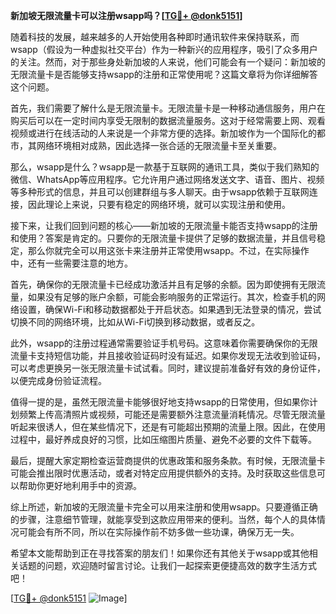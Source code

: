 **新加坡无限流量卡可以注册wsapp吗？[[TG💪+ @donk5151](https://t.me/s/donk5151)]**

随着科技的发展，越来越多的人开始使用各种即时通讯软件来保持联系，而wsapp（假设为一种虚拟社交平台）作为一种新兴的应用程序，吸引了众多用户的关注。然而，对于那些身处新加坡的人来说，他们可能会有一个疑问：新加坡的无限流量卡是否能够支持wsapp的注册和正常使用呢？这篇文章将为你详细解答这个问题。

首先，我们需要了解什么是无限流量卡。无限流量卡是一种移动通信服务，用户在购买后可以在一定时间内享受无限制的数据流量服务。这对于经常需要上网、观看视频或进行在线活动的人来说是一个非常方便的选择。新加坡作为一个国际化的都市，其网络环境相对成熟，因此选择一张合适的无限流量卡至关重要。

那么，wsapp是什么？wsapp是一款基于互联网的通讯工具，类似于我们熟知的微信、WhatsApp等应用程序。它允许用户通过网络发送文字、语音、图片、视频等多种形式的信息，并且可以创建群组与多人聊天。由于wsapp依赖于互联网连接，因此理论上来说，只要有稳定的网络环境，就可以实现注册和使用。

接下来，让我们回到问题的核心——新加坡的无限流量卡能否支持wsapp的注册和使用？答案是肯定的。只要你的无限流量卡提供了足够的数据流量，并且信号稳定，那么你就完全可以用这张卡来注册并正常使用wsapp。不过，在实际操作中，还有一些需要注意的地方。

首先，确保你的无限流量卡已经成功激活并且有足够的余额。因为即使拥有无限流量，如果没有足够的账户余额，可能会影响服务的正常运行。其次，检查手机的网络设置，确保Wi-Fi和移动数据都处于开启状态。如果遇到无法登录的情况，尝试切换不同的网络环境，比如从Wi-Fi切换到移动数据，或者反之。

此外，wsapp的注册过程通常需要验证手机号码。这意味着你需要确保你的无限流量卡支持短信功能，并且接收验证码时没有延迟。如果你发现无法收到验证码，可以考虑更换另一张无限流量卡试试看。同时，建议提前准备好有效的身份证件，以便完成身份验证流程。

值得一提的是，虽然无限流量卡能够很好地支持wsapp的日常使用，但如果你计划频繁上传高清照片或视频，可能还是需要额外注意流量消耗情况。尽管无限流量听起来很诱人，但在某些情况下，还是有可能超出预期的流量上限。因此，在使用过程中，最好养成良好的习惯，比如压缩图片质量、避免不必要的文件下载等。

最后，提醒大家定期检查运营商提供的优惠政策和服务条款。有时候，无限流量卡可能会推出限时优惠活动，或者对特定应用提供额外的支持。及时获取这些信息可以帮助你更好地利用手中的资源。

综上所述，新加坡的无限流量卡完全可以用来注册和使用wsapp。只要遵循正确的步骤，注意细节管理，就能享受到这款应用带来的便利。当然，每个人的具体情况可能会有所不同，所以在实际操作前不妨多做一些功课，确保万无一失。

希望本文能帮助到正在寻找答案的朋友们！如果你还有其他关于wsapp或其他相关话题的问题，欢迎随时留言讨论。让我们一起探索更便捷高效的数字生活方式吧！

[[TG💪+ @donk5151](https://t.me/s/donk5151) ![Image](https://i.postimg.cc/rwNCRYN7/Snipaste-2025-04-30-17-27-05.png)]